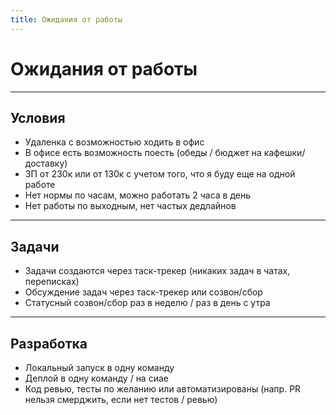 ```yaml
---
title: Ожидания от работы
---
```


# Ожидания от работы

---

## Условия

- Удаленка с возможностью ходить в офис
- В офисе есть возможность поесть (обеды / бюджет на кафешки/доставку)
- ЗП от 230к или от 130к с учетом того, что я буду еще на одной работе
- Нет нормы по часам, можно работать 2 часа в день
- Нет работы по выходным, нет частых дедлайнов

---

## Задачи

- Задачи создаются через таск-трекер (никаких задач в чатах, переписках)
- Обсуждение задач через таск-трекер или созвон/сбор
- Статусный созвон/сбор раз в неделю / раз в день с утра

---

## Разработка

- Локальный запуск в одну команду
- Деплой в одну команду / на сиае
- Код ревью, тесты по желанию или автоматизированы (напр. PR нельзя смерджить, если нет тестов / ревью)
